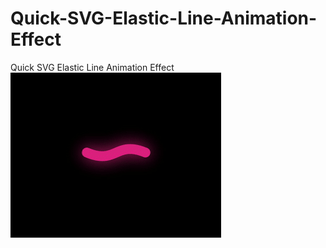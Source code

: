 # Quick-SVG-Elastic-Line-Animation-Effect
Quick SVG Elastic Line Animation Effect
![](https://github.com/VikasGutte/Quick-SVG-Elastic-Line-Animation-Effect/blob/main/Quick%20SVG%20Elastic%20Line%20Animation%20Effect.gif)
